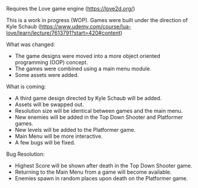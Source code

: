 Requires the Love game engine (https://love2d.org/)

This is a work in progress (WOP). Games were built under the direction of Kyle Schaub (https://www.udemy.com/course/lua-love/learn/lecture/7613791?start=420#content)

What was changed:
- The game designs were moved into a more object oriented programming (OOP) concept.
- The games were combined using a main menu module.
- Some assets were added.

What is coming:
- A third game design directed by Kyle Schaub will be added.
- Assets will be swapped out.
- Resolution size will be identical between games and the main menu.
- New enemies will be added in the Top Down Shooter and Platformer games.
- New levels will be added to the Platformer game.
- Main Menu will be more interactive.
- A few bugs will be fixed.

Bug Resolution:
- Highest Score will be shown after death in the Top Down Shooter game.
- Returning to the Main Menu from a game will become available.
- Enemies spawn in random places upon death on the Platformer game.
